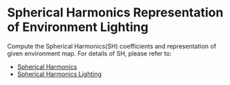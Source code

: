 # Spherical Harmonics Representation of Environment Lighting
Compute the Spherical Harmonics(SH) coefficients and representation of given
environment map.
For details of SH, please refer to:
* [Spherical Harmonics](https://en.wikipedia.org/wiki/Spherical_harmonics)
* [Spherical Harmonics Lighting](https://en.wikipedia.org/wiki/Spherical_harmonic_lighting)